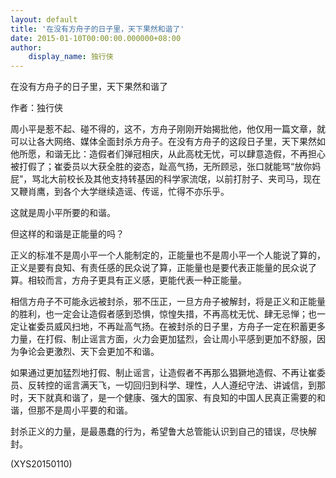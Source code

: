 ```yaml
---
layout: default
title: '在没有方舟子的日子里，天下果然和谐了'
date: 2015-01-10T00:00:00.000000+08:00
author:
    display_name: 独行侠
---
```


在没有方舟子的日子里，天下果然和谐了

作者：独行侠

周小平是惹不起、碰不得的，这不，方舟子刚刚开始揭批他，他仅用一篇文章，就可以让各大网络、媒体全面封杀方舟子。在没有方舟子的这段日子里，天下果然如他所愿，和谐无比：造假者们弹冠相庆，从此高枕无忧，可以肆意造假，不再担心被打假了；崔委员以大获全胜的姿态，趾高气扬，无所顾忌，张口就能骂“放你妈屁”，骂北大前校长及其他支持转基因的科学家流氓，以前打肘子、夹司马，现在又鞭肖鹰，到各个大学继续造谣、传谣，忙得不亦乐乎。

这就是周小平所要的和谐。

但这样的和谐是正能量的吗？

正义的标准不是周小平一个人能制定的，正能量也不是周小平一个人能说了算的，正义是要有良知、有责任感的民众说了算，正能量也是要代表正能量的民众说了算。相较而言，方舟子更具有正义感，更能代表一种正能量。

相信方舟子不可能永远被封杀，邪不压正，一旦方舟子被解封，将是正义和正能量的胜利，也一定会让造假者感到恐惧，惊惶失措，不再高枕无忧、肆无忌惮；也一定让崔委员威风扫地，不再趾高气扬。在被封杀的日子里，方舟子一定在积蓄更多力量，在打假、制止谣言方面，火力会更加猛烈，会让周小平感到更加不舒服，因为争论会更激烈、天下会更加不和谐。

如果通过更加猛烈地打假、制止谣言，让造假者不再那么猖獗地造假、不再让崔委员、反转控的谣言满天飞，一切回归到科学、理性，人人遵纪守法、讲诚信，到那时，天下就真和谐了，是一个健康、强大的国家、有良知的中国人民真正需要的和谐，但那不是周小平要的和谐。

封杀正义的力量，是最愚蠢的行为，希望鲁大总管能认识到自己的错误，尽快解封。

(XYS20150110)

